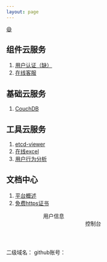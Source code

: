 ```yaml
---
layout: page
---
```

[:smile:](http://www.emoji-cheat-sheet.com/)                                                          

## 组件云服务 ##
1. [用户认证（缺）](/iam/)
2. [在线客服](http://ocs.imaicloud.com)

## 基础云服务 ##
1. [CouchDB](http://couch.imaicloud.com/_utils)

## 工具云服务 ##
1. [etcd-viewer](http://etcd.imaicloud.com)
2. [在线excel](http://ethercalc.imaicloud.com)
3. [用户行为分析](http://uba.imaicloud.com)

## 文档中心 ##
1. [平台概述](/doc/plat)
2. [免费https证书](/doc/letsencrypt-https)

<div class="adm-block post">
        <div class="portlet">
          <header class="post-header">
                <div class="pull-left" style="width:50%;">用户信息</div>
                <div class="pull-right" style="width:50%;text-align:right;">
                    <a onclick="forAdmConsole()" style="cursor:pointer;">控制台</a>
                    <script type="text/javascript">
                        function forAdmConsole(){
                            window.open('https://dev.imaicloud.com/adm/console/forConsole?user_id=adm','_blank');
                        }
                    </script>
                </div>
          </header>
          <article class="post-content">
                <label class="caption">二级域名：<em id="adm-subdomain"></em></label>
                <label class="caption">github账号：<em id="adm-github"></em></label>
          </article>
        </div>
    </div>
</div>
